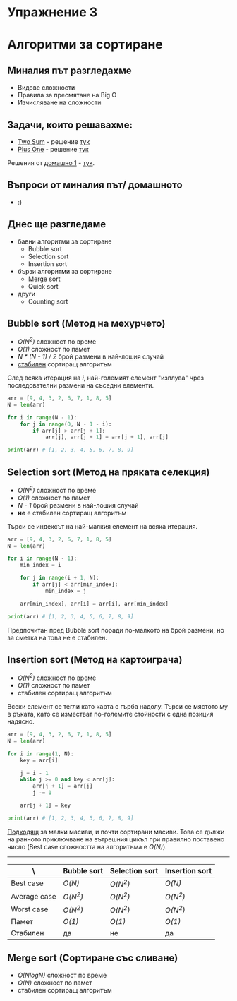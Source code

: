 # Упражнение 3

# Алгоритми за сортиране

## Миналия път разгледахме

- Видове сложности
- Правила за пресмятане на Big O
- Изчисляване на сложности

## Задачи, които решавахме:

- [Two Sum](https://leetcode.com/problems/two-sum/) - решение [тук](https://github.com/TeogopK/SDA-solved/tree/main/Leetcode/sem_01/two_sum)
- [Plus One](https://leetcode.com/problems/plus-one/) - решение [тук](https://github.com/TeogopK/SDA-solved/tree/main/Leetcode/sem_01/plus_one)
  
Решения от [домашно 1](https://hackerrank.com/contests/sda-ad-hw-1-2023) - [тук](https://github.com/TeogopK/SDA-solved/tree/main/2023-2024/hw1).
  
## Въпроси от миналия път/ домашното

- :)

## Днес ще разгледаме

- бавни алгоритми за сортиране
  - Bubble sort
  - Selection sort
  - Insertion sort
- бързи алгоритми за сортиране
  - Merge sort
  - Quick sort 
- други
  - Counting sort

## Bubble sort (Метод на мехурчето)

- *O(N<sup>2</sup>)* сложност по време
- *О(1)* сложност по памет
- *N * (N - 1) / 2* брой размени в най-лошия случай
- [стабилен](https://en.wikipedia.org/wiki/Category:Stable_sorts) сортиращ алгоритъм

След всяка итерация на *i*, най-големият елемент "изплува" чрез последователни размени на съседни елементи.

```python
arr = [9, 4, 3, 2, 6, 7, 1, 8, 5]
N = len(arr)

for i in range(N - 1):
    for j in range(0, N - 1 - i):
        if arr[j] > arr[j + 1]:
            arr[j], arr[j + 1] = arr[j + 1], arr[j]

print(arr) # [1, 2, 3, 4, 5, 6, 7, 8, 9]
```

## Selection sort (Метод на пряката селекция)

- *O(N<sup>2</sup>)* сложност по време
- *О(1)* сложност по памет
- *N - 1* брой размени в най-лошия случай
- **не** е стабилен сортиращ алгоритъм

Търси се индексът на най-малкия елемент на всяка итерация.

```python
arr = [9, 4, 3, 2, 6, 7, 1, 8, 5]
N = len(arr)

for i in range(N - 1):
    min_index = i

    for j in range(i + 1, N):
        if arr[j] < arr[min_index]:
            min_index = j

    arr[min_index], arr[i] = arr[i], arr[min_index]

print(arr) # [1, 2, 3, 4, 5, 6, 7, 8, 9]
```

Предпочитан пред Bubble sort поради по-малкото на брой размени, но за сметка на това не е стабилен. 

## Insertion sort (Метод на картоиграча)

- *O(N<sup>2</sup>)* сложност по време
- *О(1)* сложност по памет
- стабилен сортиращ алгоритъм

Всеки елемент се тегли като карта с гърба надолу. Търси се мястото му в ръката, като се изместват по-големите стойности с една позиция надясно.

```python
arr = [9, 4, 3, 2, 6, 7, 1, 8, 5]
N = len(arr)

for i in range(1, N):
    key = arr[i]

    j = i - 1
    while j >= 0 and key < arr[j]:
        arr[j + 1] = arr[j]
        j -= 1

    arr[j + 1] = key

print(arr) # [1, 2, 3, 4, 5, 6, 7, 8, 9]
```

[Подходящ](https://www.toptal.com/developers/sorting-algorithms) за малки масиви, и почти сортирани масиви. Това се дължи на ранното приключване на вътрешния цикъл при правилно поставено число (Best case сложността на алгоритъма е *O(N)*).

---

| \\ | Bubble sort | Selection sort | Insertion sort |
| --- | --- | --- | --- |
| Best case | *O(N)* | *O(N<sup>2</sup>)* | *O(N)* |
| Average case | *O(N<sup>2</sup>)* | *O(N<sup>2</sup>)* | *O(N<sup>2</sup>)* |
| Worst case | *O(N<sup>2</sup>)*  | *O(N<sup>2</sup>)* | *O(N<sup>2</sup>)* |
| Памет | *O(1)* | *O(1)* | *O(1)* |
| Стабилен | да | не | да |

## Merge sort (Сортиране със сливане)

- *O(NlogN)* сложност по време
- *О(N)* сложност по памет
- стабилен сортиращ алгоритъм
  
